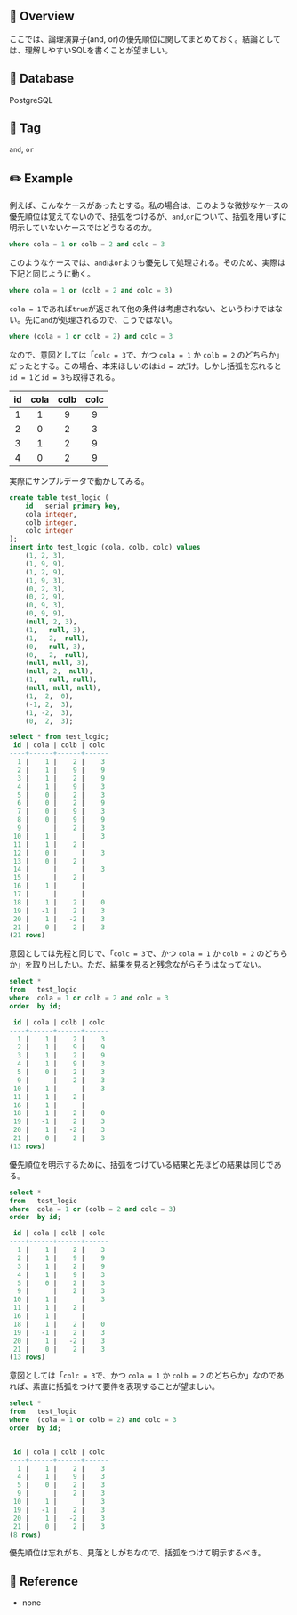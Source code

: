 ## :memo: Overview

ここでは、論理演算子(and, or)の優先順位に関してまとめておく。結論としては、理解しやすいSQLを書くことが望ましい。

## :floppy_disk: Database

PostgreSQL

## :bookmark: Tag

`and`, `or`

## :pencil2: Example

例えば、こんなケースがあったとする。私の場合は、このような微妙なケースの優先順位は覚えてないので、括弧をつけるが、`and`,`or`について、括弧を用いずに明示していないケースではどうなるのか。

```sql
where cola = 1 or colb = 2 and colc = 3
```

このようなケースでは、`and`は`or`よりも優先して処理される。そのため、実際は下記と同じように動く。

```sql
where cola = 1 or (colb = 2 and colc = 3)
```

`cola = 1`であれば`true`が返されて他の条件は考慮されない、というわけではない。先に`and`が処理されるので、こうではない。

```sql
where (cola = 1 or colb = 2) and colc = 3
```

なので、意図としては「`colc = 3`で、かつ `cola = 1` か `colb = 2` のどちらか」だったとする。この場合、本来ほしいのは`id = 2`だけ。しかし括弧を忘れると`id = 1`と`id = 3`も取得される。

|id|cola|colb|colc|
|:---:|:---:|:---:|:---:|
|1|1|9|9| -- 
|2|0|2|3| --
|3|1|2|9|
|4|0|2|9|

実際にサンプルデータで動かしてみる。

```sql
create table test_logic (
    id   serial primary key,
    cola integer,
    colb integer,
    colc integer
);
insert into test_logic (cola, colb, colc) values
    (1, 2, 3),         
    (1, 9, 9),         
    (1, 2, 9),         
    (1, 9, 3),         
    (0, 2, 3),         
    (0, 2, 9),         
    (0, 9, 3),         
    (0, 9, 9),         
    (null, 2, 3),     
    (1,   null, 3),    
    (1,   2,  null), 
    (0,   null, 3),    
    (0,   2,  null),   
    (null, null, 3),   
    (null, 2,  null),  
    (1,   null, null), 
    (null, null, null),
    (1,  2,  0),       
    (-1, 2,  3),       
    (1, -2,  3),       
    (0,  2,  3);

select * from test_logic;
 id | cola | colb | colc 
----+------+------+------
  1 |    1 |    2 |    3
  2 |    1 |    9 |    9
  3 |    1 |    2 |    9
  4 |    1 |    9 |    3
  5 |    0 |    2 |    3
  6 |    0 |    2 |    9
  7 |    0 |    9 |    3
  8 |    0 |    9 |    9
  9 |      |    2 |    3
 10 |    1 |      |    3
 11 |    1 |    2 |     
 12 |    0 |      |    3
 13 |    0 |    2 |     
 14 |      |      |    3
 15 |      |    2 |     
 16 |    1 |      |     
 17 |      |      |     
 18 |    1 |    2 |    0
 19 |   -1 |    2 |    3
 20 |    1 |   -2 |    3
 21 |    0 |    2 |    3
(21 rows)
```

意図としては先程と同じで、「`colc = 3`で、かつ `cola = 1` か `colb = 2` のどちらか」を取り出したい。ただ、結果を見ると残念ながらそうはなってない。

```sql
select *
from   test_logic
where  cola = 1 or colb = 2 and colc = 3
order  by id;

 id | cola | colb | colc 
----+------+------+------
  1 |    1 |    2 |    3
  2 |    1 |    9 |    9
  3 |    1 |    2 |    9
  4 |    1 |    9 |    3
  5 |    0 |    2 |    3
  9 |      |    2 |    3
 10 |    1 |      |    3
 11 |    1 |    2 |     
 16 |    1 |      |     
 18 |    1 |    2 |    0
 19 |   -1 |    2 |    3
 20 |    1 |   -2 |    3
 21 |    0 |    2 |    3
(13 rows)
```

優先順位を明示するために、括弧をつけている結果と先ほどの結果は同じである。

```sql
select *
from   test_logic
where  cola = 1 or (colb = 2 and colc = 3)
order  by id;

 id | cola | colb | colc 
----+------+------+------
  1 |    1 |    2 |    3
  2 |    1 |    9 |    9
  3 |    1 |    2 |    9
  4 |    1 |    9 |    3
  5 |    0 |    2 |    3
  9 |      |    2 |    3
 10 |    1 |      |    3
 11 |    1 |    2 |     
 16 |    1 |      |     
 18 |    1 |    2 |    0
 19 |   -1 |    2 |    3
 20 |    1 |   -2 |    3
 21 |    0 |    2 |    3
(13 rows)
```

意図としては「`colc = 3`で、かつ `cola = 1` か `colb = 2` のどちらか」なのであれば、素直に括弧をつけて要件を表現することが望ましい。

```sql
select *
from   test_logic
where  (cola = 1 or colb = 2) and colc = 3
order  by id;


 id | cola | colb | colc 
----+------+------+------
  1 |    1 |    2 |    3
  4 |    1 |    9 |    3
  5 |    0 |    2 |    3
  9 |      |    2 |    3
 10 |    1 |      |    3
 19 |   -1 |    2 |    3
 20 |    1 |   -2 |    3
 21 |    0 |    2 |    3
(8 rows)
```

優先順位は忘れがち、見落としがちなので、括弧をつけて明示するべき。

## :closed_book: Reference

- none